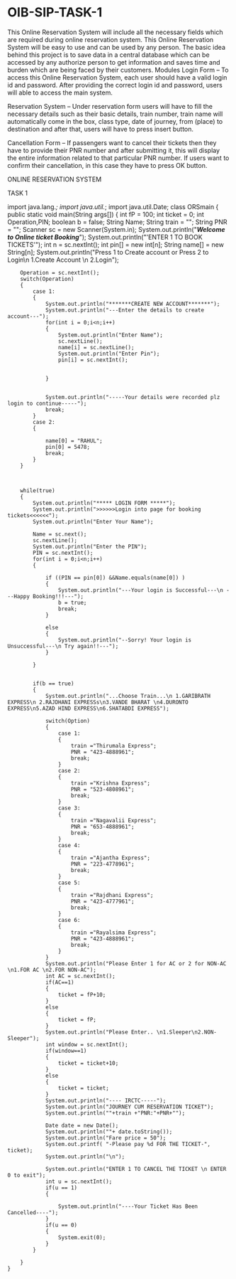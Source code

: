 # OIB-SIP-TASK-1

This Online Reservation System will include all the necessary fields which are required during
online reservation system. This Online Reservation System will be easy to use and can be used by
any person. The basic idea behind this project is to save data in a central database which can be
accessed by any authorize person to get information and saves time and burden which are being
faced by their customers.
 Modules
Login Form – To access this Online Reservation System, each user should have a valid login id and
password. After providing the correct login id and password, users will able to access the main
system.

Reservation System – Under reservation form users will have to fill the necessary details such as
their basic details, train number, train name will automatically come in the box, class type, date of
journey, from (place) to destination and after that, users will have to press insert button.

Cancellation Form – If passengers want to cancel their tickets then they have to provide their
PNR number and after submitting it, this will display the entire information related to that
particular PNR number. If users want to confirm their cancellation, in this case they have to press
OK button.

ONLINE RESERVATION SYSTEM

TASK 1

import java.lang.*; 
import java.util.*;
import java.util.Date;
class ORSmain
{
    public static void main(String args[])
    {
        int fP = 100; int ticket = 0; int Operation,PIN;
        boolean b = false;
        String Name; String train = ""; String PNR = "";
        Scanner sc = new Scanner(System.in);
        System.out.println("*******Welcome to Online ticket Booking*******");
        System.out.println("\'ENTER 1 TO BOOK TICKETS\'");
        int n = sc.nextInt();
        int pin[] = new int[n];
        String name[] = new String[n];
        System.out.println("Press 1 to Create account or Press 2 to Login\n 1.Create Account \n 2.Login");

        Operation = sc.nextInt();
        switch(Operation)
        {
            case 1:
            {
                System.out.println("*******CREATE NEW ACCOUNT*******");
                System.out.println("---Enter the details to create account---");
                for(int i = 0;i<n;i++)
                {
                    System.out.println("Enter Name");
                    sc.nextLine();
                    name[i] = sc.nextLine();
                    System.out.println("Enter Pin");
                    pin[i] = sc.nextInt();


                }


                System.out.println("-----Your details were recorded plz login to continue-----");
                break;
            }
            case 2:
            {

                name[0] = "RAHUL";
                pin[0] = 5478;
                break;
            }
        }



        while(true)
        {
            System.out.println("***** LOGIN FORM *****");
            System.out.println(">>>>>>Login into page for booking tickets<<<<<<");
            System.out.println("Enter Your Name");

            Name = sc.next();
            sc.nextLine();
            System.out.println("Enter the PIN");
            PIN = sc.nextInt();
            for(int i = 0;i<n;i++)
            {

                if ((PIN == pin[0]) &&Name.equals(name[0]) )
                {
                    System.out.println("---Your login is Successful---\n ---Happy Booking!!!---");
                    b = true;
                    break;
                }

                else
                {
                    System.out.println("--Sorry! Your login is Unsuccessful---\n Try again!!---");
                }

            }


            if(b == true)
            {
                System.out.println("...Choose Train...\n 1.GARIBRATH EXPRESS\n 2.RAJDHANI EXPRESSs\n3.VANDE BHARAT \n4.DURONTO EXPRESS\n5.AZAD HIND EXPRESS\n6.SHATABDI EXPRESS");

                switch(Option)
                {
                    case 1:
                    {
                        train ="Thirumala Express";
                        PNR = "423-4888961";
                        break;
                    }
                    case 2:
                    {
                        train ="Krishna Express";
                        PNR = "523-4808961";
                        break;
                    }
                    case 3:
                    {
                        train ="Nagavalii Express";
                        PNR = "653-4888961";
                        break;
                    }
                    case 4:
                    {
                        train ="Ajantha Express";
                        PNR = "223-4778961";
                        break;
                    }
                    case 5:
                    {
                        train ="Rajdhani Express";
                        PNR = "423-4777961";
                        break;
                    }
                    case 6:
                    {
                        train ="Rayalsima Express";
                        PNR = "423-4888961";
                        break;
                    }
                }
                System.out.println("Please Enter 1 for AC or 2 for NON-AC \n1.FOR AC \n2.FOR NON-AC");
                int AC = sc.nextInt();
                if(AC==1)
                {
                    ticket = fP+10;
                }
                else
                {
                    ticket = fP;
                }
                System.out.println("Please Enter.. \n1.Sleeper\n2.NON-Sleeper");
                int window = sc.nextInt();
                if(window==1)
                {
                    ticket = ticket+10;
                }
                else
                {
                    ticket = ticket;
                }
                System.out.println("---- IRCTC-----");
                System.out.println("JOURNEY CUM RESERVATION TICKET");
                System.out.println(""+train +"PNR:"+PNR+"");

                Date date = new Date();
                System.out.println(""+ date.toString());
                System.out.println("Fare price = 50");
                System.out.printf( "-Please pay %d FOR THE TICKET-", ticket);
                System.out.println("\n");

                System.out.println("ENTER 1 TO CANCEL THE TICKET \n ENTER 0 to exit");
                int u = sc.nextInt();
                if(u == 1)
                {

                    System.out.println("----Your Ticket Has Been Cancelled----");
                }
                if(u == 0)
                {
                    System.exit(0);
                }
            }

        }
    }

